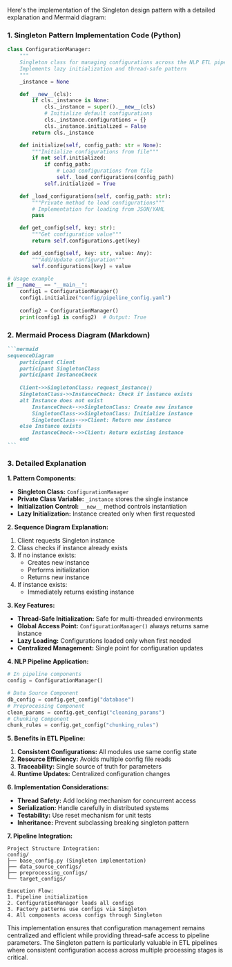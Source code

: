 Here's the implementation of the Singleton design pattern with a detailed explanation and Mermaid diagram:

### 1. Singleton Pattern Implementation Code (Python)
```python
class ConfigurationManager:
    """
    Singleton class for managing configurations across the NLP ETL pipeline
    Implements lazy initialization and thread-safe pattern
    """
    _instance = None

    def __new__(cls):
        if cls._instance is None:
            cls._instance = super().__new__(cls)
            # Initialize default configurations
            cls._instance.configurations = {}
            cls._instance.initialized = False
        return cls._instance

    def initialize(self, config_path: str = None):
        """Initialize configurations from file"""
        if not self.initialized:
            if config_path:
                # Load configurations from file
                self._load_configurations(config_path)
            self.initialized = True

    def _load_configurations(self, config_path: str):
        """Private method to load configurations"""
        # Implementation for loading from JSON/YAML
        pass

    def get_config(self, key: str):
        """Get configuration value"""
        return self.configurations.get(key)

    def add_config(self, key: str, value: Any):
        """Add/Update configuration"""
        self.configurations[key] = value

# Usage example
if __name__ == "__main__":
    config1 = ConfigurationManager()
    config1.initialize("config/pipeline_config.yaml")
    
    config2 = ConfigurationManager()
    print(config1 is config2)  # Output: True
```

### 2. Mermaid Process Diagram (Markdown)
````markdown
```mermaid
sequenceDiagram
    participant Client
    participant SingletonClass
    participant InstanceCheck
    
    Client->>SingletonClass: request_instance()
    SingletonClass->>InstanceCheck: Check if instance exists
    alt Instance does not exist
        InstanceCheck-->>SingletonClass: Create new instance
        SingletonClass->>SingletonClass: Initialize instance
        SingletonClass-->>Client: Return new instance
    else Instance exists
        InstanceCheck-->>Client: Return existing instance
    end
```
````

### 3. Detailed Explanation

**1. Pattern Components:**
- **Singleton Class:** `ConfigurationManager`
- **Private Class Variable:** `_instance` stores the single instance
- **Initialization Control:** `__new__` method controls instantiation
- **Lazy Initialization:** Instance created only when first requested

**2. Sequence Diagram Explanation:**
1. Client requests Singleton instance
2. Class checks if instance already exists
3. If no instance exists:
   - Creates new instance
   - Performs initialization
   - Returns new instance
4. If instance exists:
   - Immediately returns existing instance

**3. Key Features:**
- **Thread-Safe Initialization:** Safe for multi-threaded environments
- **Global Access Point:** `ConfigurationManager()` always returns same instance
- **Lazy Loading:** Configurations loaded only when first needed
- **Centralized Management:** Single point for configuration updates

**4. NLP Pipeline Application:**
```python
# In pipeline components
config = ConfigurationManager()

# Data Source Component
db_config = config.get_config("database")
# Preprocessing Component
clean_params = config.get_config("cleaning_params")
# Chunking Component
chunk_rules = config.get_config("chunking_rules")
```

**5. Benefits in ETL Pipeline:**
1. **Consistent Configurations:** All modules use same config state
2. **Resource Efficiency:** Avoids multiple config file reads
3. **Traceability:** Single source of truth for parameters
4. **Runtime Updates:** Centralized configuration changes

**6. Implementation Considerations:**
- **Thread Safety:** Add locking mechanism for concurrent access
- **Serialization:** Handle carefully in distributed systems
- **Testability:** Use reset mechanism for unit tests
- **Inheritance:** Prevent subclassing breaking singleton pattern

**7. Pipeline Integration:**
```
Project Structure Integration:
config/
├── base_config.py (Singleton implementation)
├── data_source_configs/
├── preprocessing_configs/
└── target_configs/

Execution Flow:
1. Pipeline initialization
2. ConfigurationManager loads all configs
3. Factory patterns use configs via Singleton
4. All components access configs through Singleton
```

This implementation ensures that configuration management remains centralized and efficient while providing thread-safe access to pipeline parameters. The Singleton pattern is particularly valuable in ETL pipelines where consistent configuration access across multiple processing stages is critical.